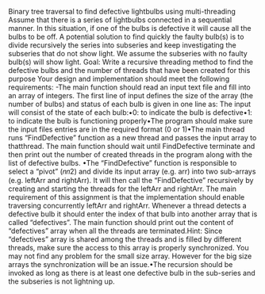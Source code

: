 Binary tree traversal to find defective lightbulbs using  multi-threading Assume that there is a series of lightbulbs connected in a sequential manner. In this situation, if one of the bulbs is defective it will cause all the bulbs to be off. A potential solution to find quickly the faulty bulb(s) is to divide recursively the series into subseries and keep investigating the subseries that do not show light. We assume the subseries with no faulty bulb(s) will show light. Goal: Write a recursive threading method to find the defective bulbs and the number of threads that have been created for this purpose Your design and implementation should meet the following requirements: -The main function should read an input text file and fill into an array of integers. The first line of input defines the size of the array (the number of bulbs) and status of each bulb is given in one line as: The input will consist of the state of each bulb:•0: to indicate the bulb is defective•1:  to indicate the bulb is functioning properly•The program should make sure the input files entries are in the required format (0 or 1)•The main thread runs “FindDefective” function as a new thread and passes the input array to thatthread. The main function should wait until FindDefective terminate and then print out the number of created threads in the program along with the list of defective bulbs. •The “FindDefective” function is responsible to select a “pivot” (𝑛𝑛2) and divide its input array (e.g. arr) into  two  sub-arrays  (e.g.  leftArr  and  rightArr).  It  will  then  call  the  “FindDefective”  recursively  by creating  and  starting  the  threads  for the leftArr  and  rightArr.  The  main  requirement  of  this  assignment  is  that  the  implementation  should  enable  traversing  concurrently  leftArr  and  rightArr. Whenever a thread detects a defective bulb it should enter the index of that bulb into another array that is called “defectives”. The main function should print out the content of “defectives” array when all the threads are terminated.Hint: Since “defectives” array is shared among the threads and is filled by different threads, make sure the access to this array is properly synchronized. You may not find any problem for the small size array. However for the big size arrays the synchronization will be an issue.•The recursion should be invoked as long as there is at least one defective bulb in the sub-series and the subseries is not lightning up.
